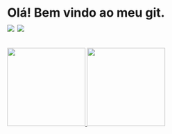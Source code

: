 <div> 
    <h1> Olá! Bem vindo ao meu git. <br>
    <a href = "mailto:marcoalopes@outlook.com"><img src="https://img.shields.io/badge/-Gmail-%23333?style=for-the-badge&logo=gmail&logoColor=white" target="_blank"></a>
    <a href="www.linkedin.com/in/marcoanlopes" target="_blank"><img src="https://img.shields.io/badge/-LinkedIn-%230077B5?style=for-the-badge&logo=linkedin&logoColor=white" target="_blank"></a>
</div>


##

<div>
  <a href="https://github.com/marcoanlopes">
  <img height="180em" src="https://github-readme-stats.vercel.app/api?username=marcoanlopes&show_icons=true&theme=dracula&include_all_commits=true&count_private=true"/>
  <img height="180em" src="https://github-readme-stats.vercel.app/api/top-langs/?username=marcoanlopes&layout=compact&langs_count=16&theme=dracula"/>
</div>

